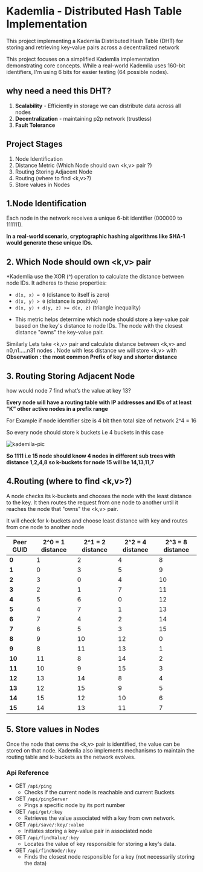 # Kademlia - Distributed Hash Table Implementation

This project implementing a Kademlia Distributed Hash Table (DHT) for storing and retrieving key-value pairs across a decentralized network

This project focuses on a simplified Kademlia implementation demonstrating core concepts. While a real-world Kademlia uses 160-bit identifiers, I'm using 6 bits for easier testing (64 possible nodes).

## why need a need this DHT?

1. **Scalability** - Efficiently in storage we can distribute data across all nodes
2. **Decentralization** - maintaining p2p network (trustless)
3. **Fault Tolerance**

## Project Stages

1. Node Identification
2. Distance Metric (Which Node should own <k,v> pair ?)
3. Routing Storing Adjacent Node
4. Routing (where to find <k,v>?)
5. Store values in Nodes

## 1.Node Identification

Each node in the network receives a unique 6-bit identifier (000000 to 111111).

**In a real-world scenario, cryptographic hashing algorithms like SHA-1 would generate these unique IDs.**

## **2. Which Node should own <k,v> pair**

\*Kademlia use the XOR (^) operation to calculate the distance between node IDs. It adheres to these properties:

- `d(x, x) = 0` (distance to itself is zero)
- `d(x, y) > 0` (distance is positive)
- `d(x, y) + d(y, z) >= d(x, z)` (triangle inequality)

* This metric helps determine which node should store a key-value pair based on the key's distance to node IDs. The node with the closest distance "owns" the key-value pair.

Similarly Lets take <k,v> pair and calculate distance between <k,v> and n0,n1.....n31 nodes . Node with less distance we will store <k,v> with <Node>
**Observation : the most common Prefix of key and shorter distance**

## **3. Routing Storing Adjacent Node**

how would node 7 find what’s the value at key 13?

**Every node will have a routing table with IP addresses and IDs of at least “K” other active nodes in a prefix range**

For Example if node identifier size is 4 bit then total size of network 2^4 = 16

So every node should store k buckets i.e 4 buckets in this case

![kademila-pic](https://i0.wp.com/softwareengineeringdaily.com/wp-content/uploads/2018/07/Kademlia2.jpg?resize=730%2C389&ssl=1)

**So 1111 i.e 15 node should know 4 nodes in different sub trees with distance 1,2,4,8 so k-buckets for node 15 will be 14,13,11,7**

## **4.Routing (where to find <k,v>?)**

A node checks its k-buckets and chooses the node with the least distance to the key. It then routes the request from one node to another until it reaches the node that "owns" the <k,v> pair.

It will check for k-buckets and choose least distance with key and routes from one node to another node

| **Peer GUID** | **2^0 = 1 distance** | **2^1 = 2 distance** | **2^2 = 4 distance** | **2^3 = 8 distance** |
| ------------- | -------------------- | -------------------- | -------------------- | -------------------- |
| **0**         | 1                    | 2                    | 4                    | 8                    |
| **1**         | 0                    | 3                    | 5                    | 9                    |
| **2**         | 3                    | 0                    | 4                    | 10                   |
| **3**         | 2                    | 1                    | 7                    | 11                   |
| **4**         | 5                    | 6                    | 0                    | 12                   |
| **5**         | 4                    | 7                    | 1                    | 13                   |
| **6**         | 7                    | 4                    | 2                    | 14                   |
| **7**         | 6                    | 5                    | 3                    | 15                   |
| **8**         | 9                    | 10                   | 12                   | 0                    |
| **9**         | 8                    | 11                   | 13                   | 1                    |
| **10**        | 11                   | 8                    | 14                   | 2                    |
| **11**        | 10                   | 9                    | 15                   | 3                    |
| **12**        | 13                   | 14                   | 8                    | 4                    |
| **13**        | 12                   | 15                   | 9                    | 5                    |
| **14**        | 15                   | 12                   | 10                   | 6                    |
| **15**        | 14                   | 13                   | 11                   | 7                    |

## 5. Store values in Nodes

Once the node that owns the <k,v> pair is identified, the value can be stored on that node. Kademlia also implements mechanisms to maintain the routing table and k-buckets as the network evolves.

### Api Reference

- GET `/api/ping`
  - Checks if the current node is reachable and current Buckets
- GET `/api/pingServer`
  - Pings a specific node by its port number
- GET `/api/get/:key`
  - Retrieves the value associated with a key from own network.
- GET `/api/save/:key/:value`
  - Initiates storing a key-value pair in associated node
- GET `/api/findValue/:key`
  - Locates the value of key responsible for storing a key's data.
- GET `/api/findNode/:key`
  - Finds the closest node responsible for a key (not necessarily storing the data)
